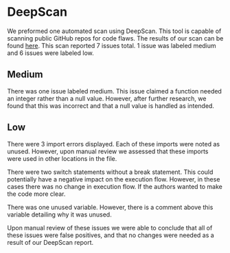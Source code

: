 

# DeepScan

We preformed one automated scan using DeepScan. This tool is capable of scanning public GitHub repos for code flaws. The results of our scan can be found [here](https://deepscan.io/dashboard/#view=project&tid=16140&pid=19350&bid=500664&prid=&subview=issues). This scan reported 7 issues total. 1 issue was labeled medium and 6 issues were labeled low. 

## Medium

There was one issue labeled medium. This issue claimed a function needed an integer rather than a null value. However, after further research, we found that this was incorrect and that a null value is handled as intended. 

## Low

There were 3 import errors displayed. Each of these imports were noted as unused. However, upon manual review we assessed that these imports were used in other locations in the file. 

There were two switch statements without a break statement. This could potentially have a negative impact on the execution flow. However, in these cases there was no change in execution flow. If the authors wanted to make the code more clear. 

There was one unused variable. However, there is a comment above this variable detailing why it was unused. 

Upon manual review of these issues we were able to conclude that all of these issues were false positives, and that no changes were needed as a result of our DeepScan report. 